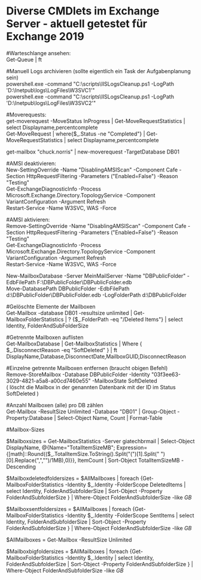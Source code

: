 # Diverse CMDlets im Exchange Server - aktuell getestet für Exchange 2019  

#Warteschlange ansehen:  
Get-Queue  | ft  

#Manuell Logs archivieren (sollte eigentlich ein Task der Aufgabenplanung sein)  
powershell.exe -command "C:\scripts\IISLogsCleanup.ps1 -LogPath 'D:\Inetpub\logs\LogFiles\W3SVC1'"  
powershell.exe -command "C:\scripts\IISLogsCleanup.ps1 -LogPath 'D:\Inetpub\logs\LogFiles\W3SVC2'"  


#Moverequests:  
get-moverequest -MoveStatus InProgress | Get-MoveRequestStatistics | select Displayname,percentcomplete  
Get-MoveRequest | where{$_.Status -ne "Completed"} | Get-MoveRequestStatistics | select Displayname,percentcomplete  

get-mailbox "chuck.norris" | new-moverequest -TargetDatabase DB01  


#AMSI deaktivieren:  
New-SettingOverride -Name "DisablingAMSIScan" -Component Cafe -Section HttpRequestFiltering -Parameters ("Enabled=False") -Reason "Testing"  
Get-ExchangeDiagnosticInfo -Process Microsoft.Exchange.Directory.TopologyService -Component VariantConfiguration -Argument Refresh  
Restart-Service -Name W3SVC, WAS -Force  

#AMSI aktivieren:  
Remove-SettingOverride -Name "DisablingAMSIScan" -Component Cafe -Section HttpRequestFiltering -Parameters ("Enabled=False") -Reason "Testing"  
Get-ExchangeDiagnosticInfo -Process Microsoft.Exchange.Directory.TopologyService -Component VariantConfiguration -Argument Refresh  
Restart-Service -Name W3SVC, WAS -Force  


New-MailboxDatabase -Server MeinMailServer -Name "DBPublicFolder" -EdbFilePath F:\DBPublicFolder\DBPublicFolder.edb  
Move-DatabasePath DBPublicFolder -EdbFilePath d:\DBPublicFolder\DBPublicFolder.edb -LogFolderPath d:\DBPublicFolder  


#Gelöschte Elemente der Mailboxen  
Get-Mailbox -database DB01 -resultsize unlimited | Get-MailboxFolderStatistics | ? {$_.FolderPath -eq "/Deleted Items"} | select Identity, FolderAndSubFolderSize  


#Getrennte Mailboxen auflisten  
Get-MailboxDatabase | Get-MailboxStatistics | Where { $_.DisconnectReason -eq "SoftDeleted" } | ft DisplayName,Database,DisconnectDate,MailboxGUID,DisconnectReason  

#Einzelne getrennte Mailboxen entfernen (braucht obigen Befehl)  
Remove-StoreMailbox -Database DBPublicFolder -Identity "03f3ee63-3029-4821-a5a8-a00cd7460e55" -MailboxState SoftDeleted  
( löscht die Mailbox in der genannten Datenbank mit der ID im Status SoftDeleted  )


#Anzahl Mailboxen (alle) pro DB zählen  
Get-Mailbox -ResultSize Unlimited -Database "DB01" | Group-Object -Property:Database | Select-Object Name, Count | Format-Table  


#Mailbox-Sizes  

$Mailboxsizes = Get-MailboxStatistics -Server giatechbrmail | Select-Object DisplayName, @{Name="TotalItemSizeMB"; Expression={[math]::Round(($_.TotalItemSize.ToString().Split("(")[1].Split(" ")[0].Replace(",","")/1MB),0)}}, ItemCount | Sort-Object TotalItemSizeMB -Descending  

$Mailboxdeletedfoldersizes = $AllMailboxes | foreach {Get-MailboxFolderStatistics -Identity $_.Identity -FolderScope DeletedItems | select Identity, FolderAndSubfolderSize | Sort-Object -Property FolderAndSubfolderSize } | Where-Object FolderAndSubfolderSize -like *GB*  

$Mailboxsentfoldersizes = $AllMailboxes | foreach {Get-MailboxFolderStatistics -Identity $_.Identity -FolderScope SentItems | select Identity, FolderAndSubfolderSize | Sort-Object -Property FolderAndSubfolderSize } | Where-Object FolderAndSubfolderSize -like *GB*  


$AllMailboxes = Get-Mailbox -ResultSize Unlimited  

$Mailboxbigfoldersizes = $AllMailboxes | foreach {Get-MailboxFolderStatistics -Identity $_.Identity | select Identity, FolderAndSubfolderSize | Sort-Object -Property FolderAndSubfolderSize } | Where-Object FolderAndSubfolderSize -like *GB*  
